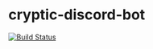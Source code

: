 # cryptic-discord-bot

[![Build Status](https://github.com/github/opensource.guide/workflows/GitHub%20Actions%20CI/badge.svg)](https://github.com/le3ch-tech/cryptic-discord-bot/graphs/traffic)
